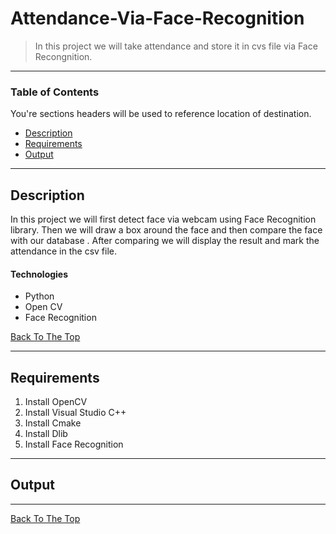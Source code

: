 # Attendance-Via-Face-Recognition
> In this project we will take attendance and store it in cvs file via Face Recongnition.

---

### Table of Contents
You're sections headers will be used to reference location of destination.

- [Description](#description)
- [Requirements](#Requirements)
- [Output](#Output)


---
## Description
In this project we will first detect face via webcam using Face Recognition library. Then we will draw a box around the face and then compare the face with our database . After comparing we will display the result and mark the attendance in the csv file.

#### Technologies

- Python
- Open CV
- Face Recognition

[Back To The Top](#Attendance-Via-Face-Recognition)

---
## Requirements
1) Install OpenCV
2) Install Visual Studio C++
3) Install Cmake
4) Install Dlib
5) Install Face Recognition
---
## Output



---




[Back To The Top](#Attendance-Via-Face-Recognition)
